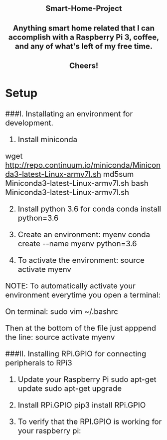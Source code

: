 <font size="+2"><h1 align="center"><b>Smart-Home-Project</b></h1><font>
<h4 align="center">Anything smart home related that I can accomplish with a Raspberry Pi 3, coffee, and any of what's left of my free time.</h4>

<h4 align="center">Cheers!</h4>

## Setup
###I. Installating an environment for development. 

1. Install miniconda

wget http://repo.continuum.io/miniconda/Miniconda3-latest-Linux-armv7l.sh
md5sum Miniconda3-latest-Linux-armv7l.sh
bash Miniconda3-latest-Linux-armv7l.sh

2. Install python 3.6 for conda
conda install python=3.6

3. Create an environment: myenv
conda create --name myenv python=3.6

4. To activate the environment:
source activate myenv

NOTE: To automatically activate your environment everytime you open a terminal:

On terminal:
sudo vim ~/.bashrc

Then at the bottom of the file just apppend the line:
source activate myenv

###II. Installing RPi.GPIO for connecting peripherals to RPi3
1. Update your Raspberry Pi
sudo apt-get update
sudo apt-get upgrade 

2. Install RPi.GPIO
pip3 install RPi.GPIO

3. To verify that the RPI.GPIO is working for your raspberry pi:
